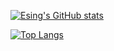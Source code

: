 [![Esing's GitHub stats](https://mystats-rosy.vercel.app/api?username=Zxis233&count_private=true&theme=transparent)](https://github.com/anuraghazra/github-readme-stats)

[![Top Langs](https://mystats-rosy.vercel.app/api/top-langs/?username=Zxis233&theme=transparent)](https://github.com/anuraghazra/github-readme-stats)

[//]:(&title_color=35ffba&text_color=feeeed)
